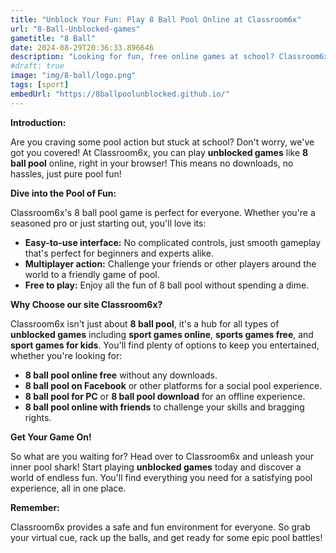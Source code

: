 ```yaml
---
title: "Unblock Your Fun: Play 8 Ball Pool Online at Classroom6x"
url: "8-Ball-Unblocked-games"
gametitle: "8 Ball"
date: 2024-08-29T20:36:33.896646
description: "Looking for fun, free online games at school? Classroom6x is your go-to! Play unblocked 8 ball pool online, compete with friends, and enjoy hours of pool action – all without leaving your browser!"
#draft: true
image: "img/8-ball/logo.png"
tags: [sport]
embedUrl: "https://8ballpoolunblocked.github.io/"
---
```


**Introduction:**

Are you craving some pool action but stuck at school?  Don't worry, we've got you covered! At Classroom6x, you can play **unblocked games** like **8 ball pool** online, right in your browser! This means no downloads, no hassles, just pure pool fun!

**Dive into the Pool of Fun:**

Classroom6x's 8 ball pool game is perfect for everyone.  Whether you're a seasoned pro or just starting out, you'll love its:

* **Easy-to-use interface:**  No complicated controls, just smooth gameplay that's perfect for beginners and experts alike.
* **Multiplayer action:** Challenge your friends or other players around the world to a friendly game of pool.
* **Free to play:** Enjoy all the fun of 8 ball pool without spending a dime.

**Why Choose our site Classroom6x?**

Classroom6x isn't just about **8 ball pool**, it's a hub for all types of **unblocked games** including **sport games online**, **sports games free**, and **sport games for kids**.  You'll find plenty of options to keep you entertained, whether you're looking for:

* **8 ball pool online free** without any downloads.
* **8 ball pool on Facebook** or other platforms for a social pool experience.
* **8 ball pool for PC** or **8 ball pool download** for an offline experience.
* **8 ball pool online with friends** to challenge your skills and bragging rights.

**Get Your Game On!**

So what are you waiting for?  Head over to Classroom6x and unleash your inner pool shark!  Start playing **unblocked games** today and discover a world of endless fun. You'll find everything you need for a satisfying pool experience, all in one place. 

**Remember:**

Classroom6x provides a safe and fun environment for everyone. So grab your virtual cue, rack up the balls, and get ready for some epic pool battles!